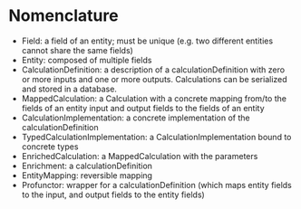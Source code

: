 # Nomenclature

- Field: a field of an entity; must be unique (e.g. two different
  entities cannot share the same fields)
- Entity: composed of multiple fields
- CalculationDefinition: a description of a calculationDefinition with zero or more inputs 
  and one or more outputs. Calculations can be serialized and stored
  in a database.
- MappedCalculation: a Calculation with a concrete mapping from/to the
  fields of an entity input and output fields to the fields of an
  entity
- CalculationImplementation: a concrete implementation of the calculationDefinition
- TypedCalculationImplementation: a CalculationImplementation bound to concrete types
- EnrichedCalculation: a MappedCalculation with the parameters
- Enrichment: a calculationDefinition 
- EntityMapping: reversible mapping
- Profunctor: wrapper for a calculationDefinition (which maps entity fields to
  the input, and output fields to the entity fields)
